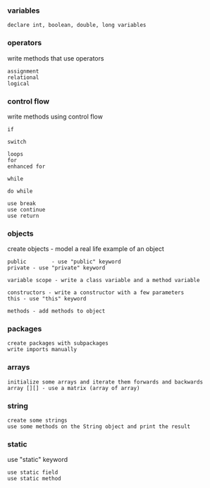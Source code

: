 ### variables

    declare int, boolean, double, long variables

### operators

write methods that use operators

    assignment
    relational
    logical

### control flow

write methods using control flow

    if
     
    switch
     
    loops
    for
    enhanced for
     
    while
     
    do while
     
    use break 
    use continue
    use return

### objects

create objects - model a real life example of an object

    public        - use "public" keyword
    private - use "private" keyword
 
    variable scope - write a class variable and a method variable
 
    constructors - write a constructor with a few parameters
    this - use "this" keyword
 
    methods - add methods to object

### packages

    create packages with subpackages
    write imports manually

### arrays

    initialize some arrays and iterate them forwards and backwards
    array [][] - use a matrix (array of array)

### string

    create some strings
    use some methods on the String object and print the result

### static

use "static" keyword

    use static field
    use static method

